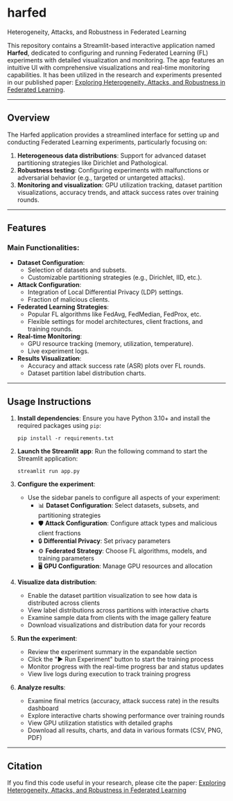 # harfed
Heterogeneity, Attacks, and Robustness in Federated Learning

This repository contains a Streamlit-based interactive application named **Harfed**, dedicated to configuring and running Federated Learning (FL) experiments with detailed visualization and monitoring. The app features an intuitive UI with comprehensive visualizations and real-time monitoring capabilities. It has been utilized in the research and experiments presented in our published paper: [Exploring Heterogeneity, Attacks, and Robustness in Federated Learning](https://ieeexplore.ieee.org/document/10857574).

---

## Overview

The Harfed application provides a streamlined interface for setting up and conducting Federated Learning experiments, particularly focusing on:
1. **Heterogeneous data distributions**: Support for advanced dataset partitioning strategies like Dirichlet and Pathological.
2. **Robustness testing**: Configuring experiments with malfunctions or adversarial behavior (e.g., targeted or untargeted attacks).
3. **Monitoring and visualization**: GPU utilization tracking, dataset partition visualizations, accuracy trends, and attack success rates over training rounds.

---

## Features

### **Main Functionalities**:
- **Dataset Configuration**: 
  - Selection of datasets and subsets.
  - Customizable partitioning strategies (e.g., Dirichlet, IID, etc.).
- **Attack Configuration**:
  - Integration of Local Differential Privacy (LDP) settings.
  - Fraction of malicious clients.
- **Federated Learning Strategies**:
  - Popular FL algorithms like FedAvg, FedMedian, FedProx, etc.
  - Flexible settings for model architectures, client fractions, and training rounds.
- **Real-time Monitoring**:
  - GPU resource tracking (memory, utilization, temperature).
  - Live experiment logs.
- **Results Visualization**:
  - Accuracy and attack success rate (ASR) plots over FL rounds.
  - Dataset partition label distribution charts.

---

## Usage Instructions

1. **Install dependencies**:
   Ensure you have Python 3.10+ and install the required packages using `pip`:
   ```
   pip install -r requirements.txt
   ```

2. **Launch the Streamlit app**:
   Run the following command to start the Streamlit application:
   ```
   streamlit run app.py
   ```

3. **Configure the experiment**:
   - Use the sidebar panels to configure all aspects of your experiment:
     - 📊 **Dataset Configuration**: Select datasets, subsets, and partitioning strategies
     - 🛡️ **Attack Configuration**: Configure attack types and malicious client fractions
     - 🔒 **Differential Privacy**: Set privacy parameters
     - ⚙️ **Federated Strategy**: Choose FL algorithms, models, and training parameters
     - 🖥️ **GPU Configuration**: Manage GPU resources and allocation

4. **Visualize data distribution**:
   - Enable the dataset partition visualization to see how data is distributed across clients
   - View label distributions across partitions with interactive charts
   - Examine sample data from clients with the image gallery feature
   - Download visualizations and distribution data for your records

5. **Run the experiment**:
   - Review the experiment summary in the expandable section
   - Click the "▶️ Run Experiment" button to start the training process
   - Monitor progress with the real-time progress bar and status updates
   - View live logs during execution to track training progress

6. **Analyze results**:
   - Examine final metrics (accuracy, attack success rate) in the results dashboard
   - Explore interactive charts showing performance over training rounds
   - View GPU utilization statistics with detailed graphs
   - Download all results, charts, and data in various formats (CSV, PNG, PDF)

---

## Citation

If you find this code useful in your research, please cite the paper:
[Exploring Heterogeneity, Attacks, and Robustness in Federated Learning](https://ieeexplore.ieee.org/document/10857574)